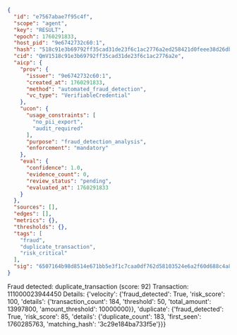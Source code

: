 ```json
{
  "id": "e7567abae7f95c4f",
  "scope": "agent",
  "key": "RESULT",
  "epoch": 1760291833,
  "host_pid": "9e6742732c60:1",
  "hash": "518c91e3b69792ff35cad31de23f6c1ac2776a2ed258421d0feee38d26db13d1",
  "cid": "QmV1518c91e3b69792ff35cad31de23f6c1ac2776a2e",
  "aicp": {
    "prov": {
      "issuer": "9e6742732c60:1",
      "created_at": 1760291833,
      "method": "automated_fraud_detection",
      "vc_type": "VerifiableCredential"
    },
    "ucon": {
      "usage_constraints": [
        "no_pii_export",
        "audit_required"
      ],
      "purpose": "fraud_detection_analysis",
      "enforcement": "mandatory"
    },
    "eval": {
      "confidence": 1.0,
      "evidence_count": 0,
      "review_status": "pending",
      "evaluated_at": 1760291833
    }
  },
  "sources": [],
  "edges": [],
  "metrics": {},
  "thresholds": {},
  "tags": [
    "fraud",
    "duplicate_transaction",
    "risk_critical"
  ],
  "sig": "6507164b98d8514e671bb5e3f1c7caa0df762d58103524e6a2f60d688c4a80d9"
}
```

Fraud detected: duplicate_transaction (score: 92)
Transaction: 111000023944450
Details: {'velocity': {'fraud_detected': True, 'risk_score': 100, 'details': {'transaction_count': 184, 'threshold': 50, 'total_amount': 13997800, 'amount_threshold': 10000000}}, 'duplicate': {'fraud_detected': True, 'risk_score': 85, 'details': {'duplicate_count': 183, 'first_seen': 1760285763, 'matching_hash': '3c29e184ba733f5e'}}}